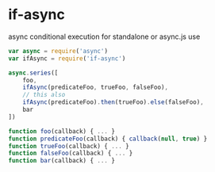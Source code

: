 # if-async
async conditional execution for standalone or async.js use

```javascript
var async = require('async')
var ifAsync = require('if-async')

async.series([
    foo,
    ifAsync(predicateFoo, trueFoo, falseFoo),
    // this also
    ifAsync(predicateFoo).then(trueFoo).else(falseFoo),
    bar
])

function foo(callback) { ... }
function predicateFoo(callback) { callback(null, true) }
function trueFoo(callback) { ... }
function falseFoo(callback) { ... }
function bar(callback) { ... }
```